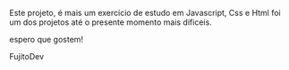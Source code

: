 Este projeto, é mais um exercicio de estudo em Javascript, Css e Html
foi um dos projetos até o presente momento mais dificeis.

espero que gostem!

FujitoDev